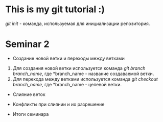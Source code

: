 # This is my git tutorial :)

*git init* - команда, используемая для инициализации репозитория.

# Seminar 2

* Создание новой ветки и переходы между ветками

1. Для создания новой ветки используется команда  *git branch branch_name*, где *branch_name - название создаваемой ветки.
2. Для перехода между ветками используется команда *git checkout branch_name*, где *branch_name - целевой ветки.

* Слияние веток

* Конфликты при слиянии и их разрешение

* Итоги семинара
